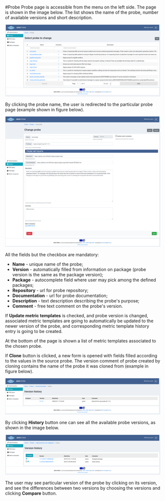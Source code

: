 #Probe
Probe page is accessible from the menu on the left side. The page is shown in the image below. The list shows the name of the probe, number of available versions and short description.

![SuperAdmin Probe](superadmin_figs/superadmin_probe.png)

By clicking the probe name, the user is redirected to the particular probe page (example shown in figure below).

![SuperAdmin Probe Details](superadmin_figs/superadmin_probe_detail.png)

All the fields but the checkbox are mandatory:
* **Name** - unique name of the probe; 
* **Version** - automatically filled from information on package (probe version is the same as the package version); 
* **Package** - autocomplete field where user may pick among the defined packages; 
* **Repository** - url for probe repository;
* **Documentation** - url for probe documentation;
* **Description** - text description describing the probe's purpose;
* **Comment** - free text comment on the probe's version.

If **Update metric templates** is checked, and probe version is changed, associated metric templates are going to automatically be updated to the newer version of the probe, and corresponding metric template history entry is going to be created.

At the bottom of the page is shown a list of metric templates associated to the chosen probe.

If **Clone** button is clicked, a new form is opened with fields filled according to the values in the source probe. The version comment of probe created by cloning contains the name of the probe it was cloned from (example in figure below).

![Cloned Probe History](superadmin_figs/cloned_probe.png)

By clicking **History** button one can see all the available probe versions, as shown in the image below.

![SuperAdmin Probe History](superadmin_figs/superadmin_probe_history.png)

The user may see particular version of the probe by clicking on its version, and see the differences between two versions by choosing the versions and clicking **Compare** button.

